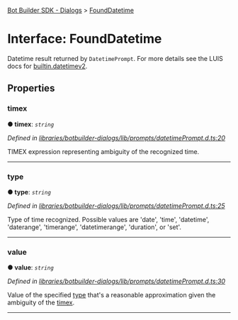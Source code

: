 [Bot Builder SDK - Dialogs](../README.md) > [FoundDatetime](../interfaces/botbuilder_dialogs.founddatetime.md)



# Interface: FoundDatetime


Datetime result returned by `DatetimePrompt`. For more details see the LUIS docs for [builtin.datetimev2](https://docs.microsoft.com/en-us/azure/cognitive-services/luis/luis-reference-prebuilt-entities#builtindatetimev2).


## Properties
<a id="timex"></a>

###  timex

**●  timex**:  *`string`* 

*Defined in [libraries/botbuilder-dialogs/lib/prompts/datetimePrompt.d.ts:20](https://github.com/Microsoft/botbuilder-js/blob/09ad751/libraries/botbuilder-dialogs/lib/prompts/datetimePrompt.d.ts#L20)*



TIMEX expression representing ambiguity of the recognized time.




___

<a id="type"></a>

###  type

**●  type**:  *`string`* 

*Defined in [libraries/botbuilder-dialogs/lib/prompts/datetimePrompt.d.ts:25](https://github.com/Microsoft/botbuilder-js/blob/09ad751/libraries/botbuilder-dialogs/lib/prompts/datetimePrompt.d.ts#L25)*



Type of time recognized. Possible values are 'date', 'time', 'datetime', 'daterange', 'timerange', 'datetimerange', 'duration', or 'set'.




___

<a id="value"></a>

###  value

**●  value**:  *`string`* 

*Defined in [libraries/botbuilder-dialogs/lib/prompts/datetimePrompt.d.ts:30](https://github.com/Microsoft/botbuilder-js/blob/09ad751/libraries/botbuilder-dialogs/lib/prompts/datetimePrompt.d.ts#L30)*



Value of the specified [type](#type) that's a reasonable approximation given the ambiguity of the [timex](#timex).




___


